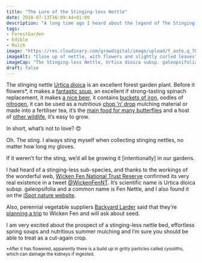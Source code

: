 ```yaml
---
title: "The Lure of the Stinging-less Nettle"
date: 2018-07-13T16:09:44+01:00
description: "A long time ago I heard about the legend of The Stinging-less Netlle, a fabled plant with all of the nitrogen-rich, low-maintenance and nutritional benefits of the stinging nettle without any of the stinging."
tags: 
- ForestGarden
- Edible
- Mulch
image: "https://res.cloudinary.com/growdigital/image/upload/f_auto,q_70,w_736/v1543959354/stingingless-nettle-43399566341.jpg"
imageAlt: "Close up of nettle, with flowers and slightly curled leaves"
imageCap: "The Stinging-less Nettle, Urtica dioica subsp. galeopsifolia, photo by Wicken Fen National Trust Reserve"
draft: false
---
```


The stinging nettle [Urtica dioica](https://pfaf.org/User/plant.aspx?LatinName=Urtica+dioica) is an excellent forest garden plant. Before it flowers*, it makes a [fantastic soup](https://www.forestgarden.wales/blog/nettle-soup/), an excellent if strong-tasting spinach replacement, it makes [a nice beer](https://www.theguardian.com/lifeandstyle/wordofmouth/2011/may/18/homebrew-from-the-hedgerow), it contains [buckets of iron](https://en.wikipedia.org/wiki/Urtica_dioica#Food), oodles of [nitrogen](https://www.gardenersworld.com/how-to/maintain-the-garden/how-to-make-a-nettle-feed/), it can be used as a nutritious [chop ‘n’ drop](https://www.gardenmyths.com/composting-the-cut-and-drop-method/) mulching material or made into a fertiliser tea, it’s the [main food for many butterflies](https://en.wikipedia.org/wiki/Urtica_dioica#Ecology) and a host of [other wildlife](https://www.wildlifetrusts.org/wildlife-explorer/wildflowers/stinging-nettle), it’s easy to grow.

In short, what’s not to love? 😍

Oh. The sting. I always sting myself when collecting stinging nettles, no matter how long my gloves.

If it weren’t for the sting, we’d all be growing it [intentionally] in our gardens.

I had heard of a stinging-less sub-species, and thanks to the workings of the wonderful web, [Wicken Fen National Trust Reserve](https://www.nationaltrust.org.uk/wicken-fen-nature-reserve) confirmed its very real existence in a tweet [@WickenFenNT](https://mobile.twitter.com/WickenFenNT/status/1015335041692585984). It’s scientific name is Urtica dioica subsp. galeopsifolia and a common name is Fen Nettle, and I also found it on the [iSpot nature website](https://www.ispotnature.org/communities/uk-and-ireland/view/observation/541738/wicken-fen-4).

Also, perennial vegetable suppliers [Backyard Larder](https://backyardlarder.co.uk) said that they’re [planning a trip](https://mobile.twitter.com/BackyardLarder/status/1017793141003423744) to Wicken Fen and will ask about seed. 

I am very excited about the prospect of a stinging-less nettle bed, effortless spring soups and nutritious summer mulching and I’m sure you should be able to treat as a cut-again crop.

<small>*After it has flowered, apparently there is a build up in gritty particles called cysoliths, which can damage the kidneys if ingested.</small>
